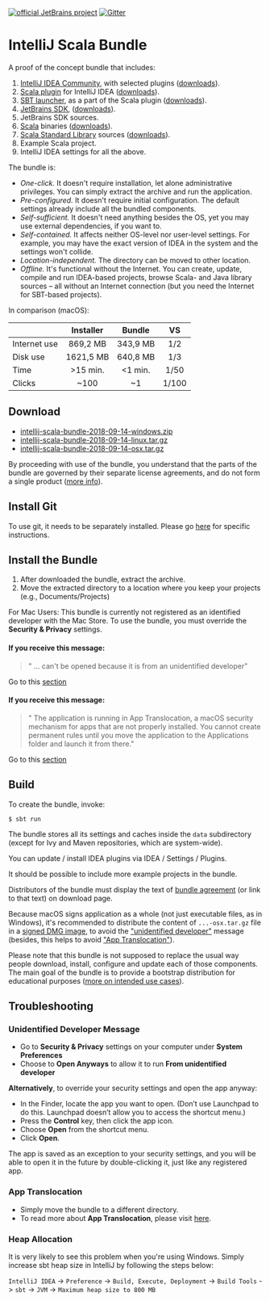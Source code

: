 [![official JetBrains project](http://jb.gg/badges/official.svg)](https://confluence.jetbrains.com/display/ALL/JetBrains+on+GitHub)
[![Gitter](https://badges.gitter.im/Join%20Chat.svg)](https://gitter.im/JetBrains/intellij-scala)

# IntelliJ Scala Bundle

A proof of the concept bundle that includes:

1. [IntelliJ IDEA Community](https://www.jetbrains.com/idea/), with selected plugins ([downloads](https://www.jetbrains.com/idea/download/)).
2. [Scala plugin](https://confluence.jetbrains.com/display/SCA/Scala+Plugin+for+IntelliJ+IDEA) for IntelliJ IDEA ([downloads](https://plugins.jetbrains.com/plugin/1347-scala)).
3. [SBT launcher](https://github.com/sbt/launcher), as a part of the Scala plugin ([downloads](https://dl.bintray.com/typesafe/ivy-releases/org.scala-sbt/sbt-launch/)).
4. [JetBrains SDK](https://github.com/JetBrains/jdk8u), ([downloads](https://bintray.com/jetbrains/intellij-jdk/)).
5. JetBrains SDK sources.
6. [Scala](https://www.scala-lang.org/) binaries ([downloads](https://www.scala-lang.org/download/)).
7. [Scala Standard Library](https://www.scala-lang.org/api/current/index.html) sources ([downloads](https://www.scala-lang.org/download/)).
8. Example Scala project.
9. IntelliJ IDEA settings for all the above.

The bundle is:

* *One-click.* It doesn't require installation, let alone administrative privileges. You can simply extract the archive and run the application.
* *Pre-configured.* It doesn't require initial configuration. The default settings already include all the bundled components.
* *Self-sufficient.* It doesn't need anything besides the OS, yet you may use external dependencies, if you want to.
* *Self-contained.* It affects neither OS-level nor user-level settings. For example, you may have the exact version of IDEA in the system and the settings won't collide.
* *Location-independent.* The directory can be moved to other location.
* *Offline.* It's functional without the Internet. You can create, update, compile and run IDEA-based projects, browse Scala- and Java library sources – all without an Internet connection (but you need the Internet for SBT-based projects).

In comparison (macOS):

|            |Installer| Bundle  | VS  |
|:-----------|:-------:|:-------:|:---:|
|Internet use|869,2 MB | 343,9 MB|1/2  |
|Disk use    |1621,5 MB| 640,8 MB|1/3  |
|Time        |>15 min. | <1 min. |1/50 |
|Clicks      |~100     | ~1      |1/100|

## Download

* [intellij-scala-bundle-2018-09-14-windows.zip](https://github.com/JetBrains/intellij-scala-bundle/releases/download/v2018-09-14/intellij-scala-bundle-2018-09-14-windows.zip)
* [intellij-scala-bundle-2018-09-14-linux.tar.gz](https://github.com/JetBrains/intellij-scala-bundle/releases/download/v2018-09-14/intellij-scala-bundle-2018-09-14-linux.tar.gz)
* [intellij-scala-bundle-2018-09-14-osx.tar.gz](https://github.com/JetBrains/intellij-scala-bundle/releases/download/v2018-09-14/intellij-scala-bundle-2018-09-14-osx.tar.gz)

By proceeding with use of the bundle, you understand that the parts of the bundle are governed by their separate license agreements, and do not form a single product ([more info](src/main/resources/BundleAgreement.html)).

## Install Git

To use git, it needs to be separately installed. Please go [here](https://git-scm.com/book/en/v2/Getting-Started-Installing-Git) for specific instructions.


## Install the Bundle

1. After downloaded the bundle, extract the archive.
2. Move the extracted directory to a location where you keep your projects (e.g., Documents/Projects)

For Mac Users:
 This bundle is currently not registered as an identified developer with the Mac Store.
  To use the bundle, you must override the **Security & Privacy** settings. 
 
#### If you receive this message:
 
 > " ... can't be opened because it is from an unidentified developer" 

Go to this [section](#unidentified-developer-message)
 
#### If you receive this message:
  
> " The application is running in App Translocation, a macOS security mechanism for apps that are not properly installed. You cannot create permanent rules until you move the application to the Applications folder and launch it from there."
  
 Go to this [section](#app-translocation)

## Build

To create the bundle, invoke:

    $ sbt run

The bundle stores all its settings and caches inside the `data` subdirectory (except for Ivy and Maven repositories, which are system-wide).

You can update / install IDEA plugins via IDEA / Settings / Plugins.

It should be possible to include more example projects in the bundle.

Distributors of the bundle must display the text of [bundle agreement](src/main/resources/BundleAgreement.html) (or link to that text) on download page.

Because macOS signs application as a whole (not just executable files, as in Windows), it's recommended to distribute the content of `...-osx.tar.gz` file in a [signed DMG image](https://developer.apple.com/library/content/technotes/tn2206/), to avoid the ["unidentified developer"](https://support.apple.com/kb/ph25088) message (besides, this helps to avoid ["App Translocation"](https://developer.apple.com/library/content/technotes/tn2206/_index.html#//apple_ref/doc/uid/DTS40007919-CH1-TNTAG17)).

Please note that this bundle is not supposed to replace the usual way people download, install, configure and update each of those components. The main goal of the bundle is to provide a bootstrap distribution for educational purposes ([more on intended use cases](https://youtrack.jetbrains.com/issue/SCL-11406)).

## Troubleshooting

### Unidentified Developer Message
 
- Go to **Security & Privacy** settings on your computer under **System Preferences**
- Choose to **Open Anyways** to allow it to run **From unidentified developer**
 
 
**Alternatively**, to override your security settings and open the app anyway:
 
- In the Finder, locate the app you want to open. 
    (Don’t use Launchpad to do this. Launchpad doesn’t allow you to access the shortcut menu.)
- Press the **Control** key, then click the app icon.
- Choose **Open** from the shortcut menu.
- Click **Open**.
 
The app is saved as an exception to your security settings, and you will be able to open it in the future by double-clicking it, just like any registered app.
 
### App Translocation
   
- Simply move the bundle to a different directory.
- To read more about **App Translocation**, please visit [here](https://developer.apple.com/library/content/technotes/tn2206/_index.html#//apple_ref/doc/uid/DTS40007919-CH1-TNTAG17).
  
### Heap Allocation
 
It is very likely to see this problem when you're using Windows. Simply increase sbt heap size in IntelliJ by following the steps below:
 
`IntelliJ IDEA` -> `Preference` -> `Build, Execute, Deployment` -> `Build Tools` -> `sbt` -> `JVM` -> `Maximum heap size to 800 MB`
